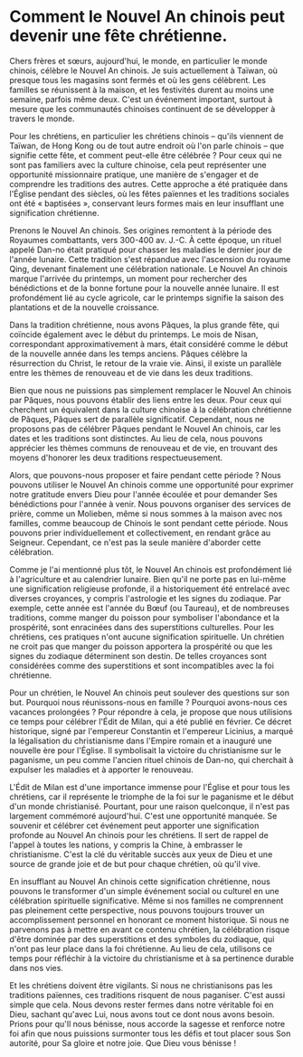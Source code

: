 # Comment le Nouvel An chinois peut devenir une fête chrétienne.

Chers frères et sœurs, aujourd'hui, le monde, en particulier le monde chinois, célèbre le Nouvel An chinois. Je suis actuellement à Taïwan, où presque tous les magasins sont fermés et où les gens célèbrent. Les familles se réunissent à la maison, et les festivités durent au moins une semaine, parfois même deux. C'est un événement important, surtout à mesure que les communautés chinoises continuent de se développer à travers le monde.

Pour les chrétiens, en particulier les chrétiens chinois – qu'ils viennent de Taïwan, de Hong Kong ou de tout autre endroit où l'on parle chinois – que signifie cette fête, et comment peut-elle être célébrée ? Pour ceux qui ne sont pas familiers avec la culture chinoise, cela peut représenter une opportunité missionnaire pratique, une manière de s'engager et de comprendre les traditions des autres. Cette approche a été pratiquée dans l'Église pendant des siècles, où les fêtes païennes et les traditions sociales ont été « baptisées », conservant leurs formes mais en leur insufflant une signification chrétienne.

Prenons le Nouvel An chinois. Ses origines remontent à la période des Royaumes combattants, vers 300-400 av. J.-C. À cette époque, un rituel appelé Dan-no était pratiqué pour chasser les maladies le dernier jour de l'année lunaire. Cette tradition s'est répandue avec l'ascension du royaume Qing, devenant finalement une célébration nationale. Le Nouvel An chinois marque l'arrivée du printemps, un moment pour rechercher des bénédictions et de la bonne fortune pour la nouvelle année lunaire. Il est profondément lié au cycle agricole, car le printemps signifie la saison des plantations et de la nouvelle croissance.

Dans la tradition chrétienne, nous avons Pâques, la plus grande fête, qui coïncide également avec le début du printemps. Le mois de Nisan, correspondant approximativement à mars, était considéré comme le début de la nouvelle année dans les temps anciens. Pâques célèbre la résurrection du Christ, le retour de la vraie vie. Ainsi, il existe un parallèle entre les thèmes de renouveau et de vie dans les deux traditions.

Bien que nous ne puissions pas simplement remplacer le Nouvel An chinois par Pâques, nous pouvons établir des liens entre les deux. Pour ceux qui cherchent un équivalent dans la culture chinoise à la célébration chrétienne de Pâques, Pâques sert de parallèle significatif. Cependant, nous ne proposons pas de célébrer Pâques pendant le Nouvel An chinois, car les dates et les traditions sont distinctes. Au lieu de cela, nous pouvons apprécier les thèmes communs de renouveau et de vie, en trouvant des moyens d'honorer les deux traditions respectueusement.

Alors, que pouvons-nous proposer et faire pendant cette période ? Nous pouvons utiliser le Nouvel An chinois comme une opportunité pour exprimer notre gratitude envers Dieu pour l'année écoulée et pour demander Ses bénédictions pour l'année à venir. Nous pouvons organiser des services de prière, comme un Molieben, même si nous sommes à la maison avec nos familles, comme beaucoup de Chinois le sont pendant cette période. Nous pouvons prier individuellement et collectivement, en rendant grâce au Seigneur. Cependant, ce n'est pas la seule manière d'aborder cette célébration.

Comme je l'ai mentionné plus tôt, le Nouvel An chinois est profondément lié à l'agriculture et au calendrier lunaire. Bien qu'il ne porte pas en lui-même une signification religieuse profonde, il a historiquement été entrelacé avec diverses croyances, y compris l'astrologie et les signes du zodiaque. Par exemple, cette année est l'année du Bœuf (ou Taureau), et de nombreuses traditions, comme manger du poisson pour symboliser l'abondance et la prospérité, sont enracinées dans des superstitions culturelles. Pour les chrétiens, ces pratiques n'ont aucune signification spirituelle. Un chrétien ne croit pas que manger du poisson apportera la prospérité ou que les signes du zodiaque déterminent son destin. De telles croyances sont considérées comme des superstitions et sont incompatibles avec la foi chrétienne.

Pour un chrétien, le Nouvel An chinois peut soulever des questions sur son but. Pourquoi nous réunissons-nous en famille ? Pourquoi avons-nous ces vacances prolongées ? Pour répondre à cela, je propose que nous utilisions ce temps pour célébrer l'Édit de Milan, qui a été publié en février. Ce décret historique, signé par l'empereur Constantin et l'empereur Licinius, a marqué la légalisation du christianisme dans l'Empire romain et a inauguré une nouvelle ère pour l'Église. Il symbolisait la victoire du christianisme sur le paganisme, un peu comme l'ancien rituel chinois de Dan-no, qui cherchait à expulser les maladies et à apporter le renouveau.

L'Édit de Milan est d'une importance immense pour l'Église et pour tous les chrétiens, car il représente le triomphe de la foi sur le paganisme et le début d'un monde christianisé. Pourtant, pour une raison quelconque, il n'est pas largement commémoré aujourd'hui. C'est une opportunité manquée. Se souvenir et célébrer cet événement peut apporter une signification profonde au Nouvel An chinois pour les chrétiens. Il sert de rappel de l'appel à toutes les nations, y compris la Chine, à embrasser le christianisme. C'est la clé du véritable succès aux yeux de Dieu et une source de grande joie et de but pour chaque chrétien, où qu'il vive.

En insufflant au Nouvel An chinois cette signification chrétienne, nous pouvons le transformer d'un simple événement social ou culturel en une célébration spirituelle significative. Même si nos familles ne comprennent pas pleinement cette perspective, nous pouvons toujours trouver un accomplissement personnel en honorant ce moment historique. Si nous ne parvenons pas à mettre en avant ce contenu chrétien, la célébration risque d'être dominée par des superstitions et des symboles du zodiaque, qui n'ont pas leur place dans la foi chrétienne. Au lieu de cela, utilisons ce temps pour réfléchir à la victoire du christianisme et à sa pertinence durable dans nos vies.

Et les chrétiens doivent être vigilants. Si nous ne christianisons pas les traditions païennes, ces traditions risquent de nous paganiser. C'est aussi simple que cela. Nous devons rester fermes dans notre véritable foi en Dieu, sachant qu'avec Lui, nous avons tout ce dont nous avons besoin. Prions pour qu'Il nous bénisse, nous accorde la sagesse et renforce notre foi afin que nous puissions surmonter tous les défis et tout placer sous Son autorité, pour Sa gloire et notre joie. Que Dieu vous bénisse !

